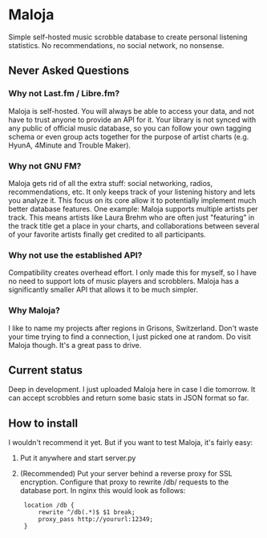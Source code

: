# Maloja

Simple self-hosted music scrobble database to create personal listening statistics. No recommendations, no social network, no nonsense.

## Never Asked Questions

### Why not Last.fm / Libre.fm?

Maloja is self-hosted. You will always be able to access your data, and not have to trust anyone to provide an API for it. Your library is not synced with any public of official music database, so you can follow your own tagging schema or even group acts together for the purpose of artist charts (e.g. HyunA, 4Minute and Trouble Maker).

### Why not GNU FM?

Maloja gets rid of all the extra stuff: social networking, radios, recommendations, etc. It only keeps track of your listening history and lets you analyze it. This focus on its core allow it to potentially implement much better database features. One example: Maloja supports multiple artists per track. This means artists like Laura Brehm who are often just "featuring" in the track title get a place in your charts, and collaborations between several of your favorite artists finally get credited to all participants.

### Why not use the established API?

Compatibility creates overhead effort. I only made this for myself, so I have no need to support lots of music players and scrobblers. Maloja has a significantly smaller API that allows it to be much simpler.

### Why Maloja?

I like to name my projects after regions in Grisons, Switzerland. Don't waste your time trying to find a connection, I just picked one at random. Do visit Maloja though. It's a great pass to drive.

## Current status

Deep in development. I just uploaded Maloja here in case I die tomorrow. It can accept scrobbles and return some basic stats in JSON format so far.

## How to install

I wouldn't recommend it yet. But if you want to test Maloja, it's fairly easy:

1) Put it anywhere and start server.py
2) (Recommended) Put your server behind a reverse proxy for SSL encryption. Configure that proxy to rewrite /db/ requests to the database port. In nginx this would look as follows:

		location /db {
			rewrite ^/db(.*)$ $1 break;
			proxy_pass http://yoururl:12349;
		}

